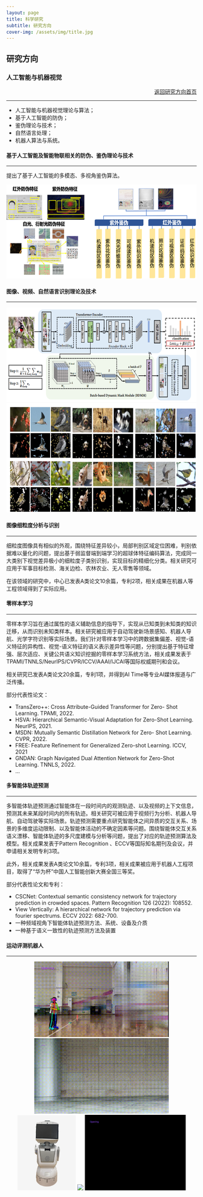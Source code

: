 ```yaml
---
layout: page
title: 科学研究
subtitle: 研究方向
cover-img: /assets/img/title.jpg
---
```

<!--
 * @Author: Conghao Wong
 * @Date: 2023-03-08 19:13:03
 * @LastEditors: Conghao Wong
 * @LastEditTime: 2023-04-04 17:22:27
 * @Description: file content
 * @Github: https://cocoon2wong.github.io
 * Copyright 2023 Conghao Wong, All Rights Reserved.
-->

<link rel="stylesheet" type="text/css" href="/assets/css/user.css">

## 研究方向

<div class="t_grid_back">
    <div>
        <h3>人工智能与机器视觉</h3>
    </div>
    <div style="text-align: right;">
        <a class="btn btn-info btn-lg get-started-btn btn_dark" href="/researchs/researchs_index">返回研究方向首页</a>
    </div>
</div>

---

- 人工智能与机器视觉理论与算法；
- 基于人工智能的防伪；
- 鉴伪理论与技术；
- 自然语言处理；
- 机器人算法与系统。

#### 基于人工智能及智能物联相关的防伪、鉴伪理论与技术

---

提出了基于人工智能的多模态、多视角鉴伪算法。

<div style="text-align: center;">
    <img style="height: 250px;" src="/assets/img/researchs/1/image001.png">
</div> 

#### 图像、视频、自然语言识别理论及技术
---

<div style="text-align: center;">
    <img style="height: 250px;" src="/assets/img/researchs/1/image002.png">
    <img style="height: 290px;" src="/assets/img/researchs/1/image003.png">
</div> 
 
#### 图像细粒度分析与识别

---

细粒度图像具有相似的外观，围绕特征差异较小，局部判别区域定位困难，判别依据难以量化的问题，提出基于弱监督端到端学习的超球体特征编码算法，完成同一大类别下视觉差异极小的细粒度子类别识别，实现目标的精细化分类。相关研究可应用于军事目标检测、海关边检、农林农业、无人零售等领域。

在该领域的研究中，中心已发表A类论文10余篇，专利2项，相关成果在机器人等工程领域得到了实际应用。

#### 零样本学习

---

零样本学习旨在通过属性的语义辅助信息的指导下，实现从已知类到未知类的知识迁移，从而识别未知类样本。相关研究被应用于自动驾驶新场景感知、机器人导航、光学字符识别等实际场景。我们针对零样本学习中的跨数据集偏差、视觉-语义特征的异构性、视觉-语义特征的语义表示差异性等问题，分别提出基于特征增强、层次适应、关键公共语义知识挖掘的零样本学习系统方法，相关成果发表于TPAMI/TNNLS/NeurIPS/CVPR/ICCV/AAAI/IJCAI等国际权威期刊和会议。

相关研究已发表A类论文20余篇，专利1项，并得到AI Time等专业AI媒体报道与广泛传播。

部分代表性论文：

- TransZero++: Cross Attribute-Guided Transformer for Zero- Shot Learning. TPAMI, 2022.
- HSVA: Hierarchical Semantic-Visual Adaptation for Zero-Shot Learning. NeurIPS, 2021.
- MSDN: Mutually Semantic Distillation Network for Zero- Shot Learning. CVPR, 2022.
- FREE: Feature Refinement for Generalized Zero-shot Learning. ICCV, 2021
- GNDAN: Graph Navigated Dual Attention Network for Zero-Shot Learning. TNNLS, 2022.
- ...

#### 多智能体轨迹预测

---

多智能体轨迹预测通过智能体在一段时间内的观测轨迹、以及视频的上下文信息，预测其未来某段时间内的所有轨迹。相关研究可被应用于视频行为分析、机器人导航、自动驾驶等实际场景。轨迹预测需要重点研究智能体之间异质的交互关系、场景的多维度运动限制、以及智能体活动的不确定因素等问题。围绕智能体交互关系语义漂移、智能体轨迹的多尺度建模与分析等问题，提出了对应的轨迹预测算法及模型。相关成果发表于Pattern Recognition 、ECCV等国际知名期刊及会议，并申请相关发明专利3项。

此外，相关成果发表A类论文10余篇，专利3项，相关成果被应用于机器人工程项目，取得了“华为杯”中国人工智能创新大赛全国三等奖。

部分代表性论文和专利：

- CSCNet: Contextual semantic consistency network for trajectory prediction in crowded spaces. Pattern Recognition 126 (2022): 108552.
- View Vertically: A hierarchical network for trajectory prediction via fourier spectrums. ECCV 2022: 682-700.
- 一种频域视角下智能体轨迹预测方法、系统、设备及介质
- 一种基于语义一致性的轨迹预测方法及装置


#### 运动评测机器人

---
 
<div style="text-align: center;">
    <img style="height: 200px;" src="/assets/img/researchs/1/image006.gif">
    <img style="height: 200px;" src="/assets/img/researchs/1/image007.gif">
    <img style="height: 200px;" src="/assets/img/researchs/1/image004.png">
    <img style="height: 200px;" src="/assets/img/researchs/1/image008.gif">
    <img style="height: 200px;" src="/assets/img/researchs/1/image009.gif">
</div> 
  
 
 
